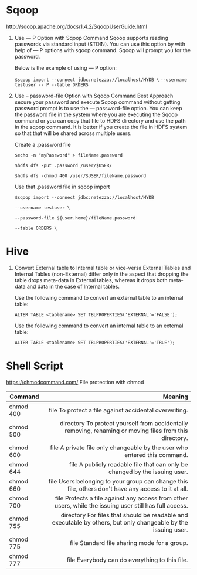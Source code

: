 # Sqoop
http://sqoop.apache.org/docs/1.4.2/SqoopUserGuide.html

1. Use — P Option with Sqoop Command
   Sqoop supports reading passwords via standard input (STDIN). You can use this option by with help of — P options with sqoop command. Sqoop will prompt you for the password.

   Below is the example of using — P option:

   ```$sqoop import --connect jdbc:netezza://localhost/MYDB \```
   ```--username testuser -- P --table ORDERS```

2. Use – password-file Option with Sqoop Command
   Best Approach secure your password and execute Sqoop command without getting password prompt is to use the — password-file option. You can keep the password file in the system where you are executing the Sqoop command or you can copy that file to HDFS directory and use the path in the sqoop command. It is better if you create the file in HDFS system so that that will be shared across multiple users.

   Create a .password file
   
   ```$echo -n "myPassword" > fileName.password```

   ```$hdfs dfs -put .password /user/$USER/```
   
   ```$hdfs dfs -chmod 400 /user/$USER/fileName.password```
   
   Use that .password file in sqoop import
   
   ```$sqoop import --connect jdbc:netezza://localhost/MYDB ```
   
   ```--username testuser \```
   
   ```--password-file ${user.home}/fileName.password```
   
   ```--table ORDERS \```

# Hive
1. Convert External table to Internal table or vice-versa
   External Tables and Internal Tables (non-External) differ only in the aspect that dropping the table drops meta-data in External          tables, whereas it drops both meta-data and data in the case of Internal tables.
   
   Use the following command to convert an external table to an internal table:

    ```ALTER TABLE <tablename> SET TBLPROPERTIES('EXTERNAL'='FALSE');```

   Use the following command to convert an internal table to an external table:

    ```ALTER TABLE <tablename> SET TBLPROPERTIES('EXTERNAL'='TRUE');```


# Shell Script

https://chmodcommand.com/
File protection with chmod

|Command	  | Meaning                                                                                                        |
| ---------|---------------------------------------------------------------------------------------------------------------:| 
|chmod 400 | file	To protect a file against accidental overwriting.                                                         |
|chmod 500 | directory	To protect yourself from accidentally removing, renaming or moving files from this directory.       |
|chmod 600 | file	A private file only changeable by the user who entered this command.                                      |
|chmod 644 | file	A publicly readable file that can only be changed by the issuing user.                                    |
|chmod 660 | file	Users belonging to your group can change this file, others don't have any access to it at all.            |
|chmod 700 | file	Protects a file against any access from other users, while the issuing user still has full access.        |
|chmod 755 | directory	For files that should be readable and executable by others, but only changeable by the issuing user.|
|chmod 775 | file	Standard file sharing mode for a group.                                                                   |
|chmod 777 | file	Everybody can do everything to this file.                                                                 |
